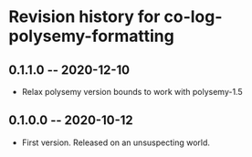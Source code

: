 # Revision history for co-log-polysemy-formatting

## 0.1.1.0 -- 2020-12-10

* Relax polysemy version bounds to work with polysemy-1.5

## 0.1.0.0 -- 2020-10-12

* First version. Released on an unsuspecting world.
